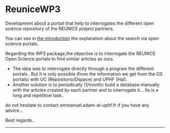 # ReuniceWP3

Development about a portail that help to interrogates the different open science repository of the REUNICE project partners.

You can see in [the introduction](./Introduction.ipynb) the explanation about the search via open science portals.

Regarding the WP3 package,the objective is to interrogate the REUNICE Open Science portals to find similar articles as ours.
- The idea was to interrogate directly through a program the different portals.. But it is only possible (from the information we get from the OS portals) with UC (Repositorio/Dspace) and UPHF (Hal).
- Another solution is to periodically (1/month) build a database manually with the articles created by each partner  and to interrogate it… Its is a long and repetitive task..


do not hesitate to contact emmanuel.adam-at-uphf.fr if you have any advice...

Best regards..



----
